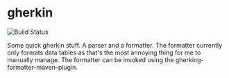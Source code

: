 # gherkin

![Build Status](https://travis-ci.org/podnov/gherkin.svg?branch=master)

Some quick gherkin stuff. A parser and a formatter. The formatter currently only formats data tables as that's the most annoying thing for me to manually manage. The formatter can be invoked using the gherking-formatter-maven-plugin.